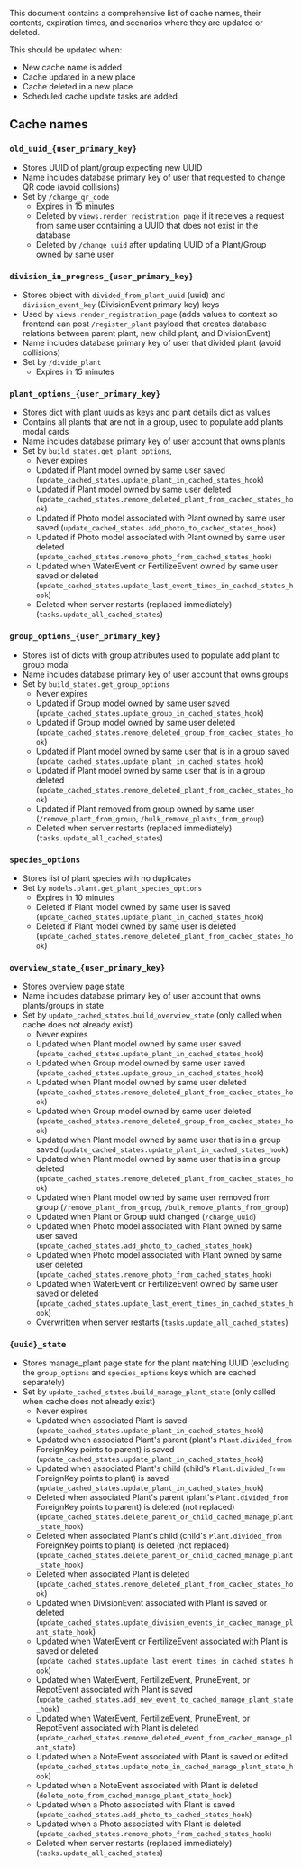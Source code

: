 This document contains a comprehensive list of cache names, their contents, expiration times, and scenarios where they are updated or deleted.

This should be updated when:
- New cache name is added
- Cache updated in a new place
- Cache deleted in a new place
- Scheduled cache update tasks are added

## Cache names

### `old_uuid_{user_primary_key}`
- Stores UUID of plant/group expecting new UUID
- Name includes database primary key of user that requested to change QR code (avoid collisions)
- Set by `/change_qr_code`
  * Expires in 15 minutes
  * Deleted by `views.render_registration_page` if it receives a request from same user containing a UUID that does not exist in the database
  * Deleted by `/change_uuid` after updating UUID of a Plant/Group owned by same user

### `division_in_progress_{user_primary_key}`
- Stores object with `divided_from_plant_uuid` (uuid) and `division_event_key` (DivisionEvent primary key) keys
- Used by `views.render_registration_page` (adds values to context so frontend can post `/register_plant` payload that creates database relations between parent plant, new child plant, and DivisionEvent)
- Name includes database primary key of user that divided plant (avoid collisions)
- Set by `/divide_plant`
  * Expires in 15 minutes

### `plant_options_{user_primary_key}`
- Stores dict with plant uuids as keys and plant details dict as values
- Contains all plants that are not in a group, used to populate add plants modal cards
- Name includes database primary key of user account that owns plants
- Set by `build_states.get_plant_options`,
  * Never expires
  * Updated if Plant model owned by same user saved (`update_cached_states.update_plant_in_cached_states_hook`)
  * Updated if Plant model owned by same user deleted (`update_cached_states.remove_deleted_plant_from_cached_states_hook`)
  * Updated if Photo model associated with Plant owned by same user saved (`update_cached_states.add_photo_to_cached_states_hook`)
  * Updated if Photo model associated with Plant owned by same user deleted (`update_cached_states.remove_photo_from_cached_states_hook`)
  * Updated when WaterEvent or FertilizeEvent owned by same user saved or deleted (`update_cached_states.update_last_event_times_in_cached_states_hook`)
  * Deleted when server restarts (replaced immediately) (`tasks.update_all_cached_states`)

### `group_options_{user_primary_key}`
- Stores list of dicts with group attributes used to populate add plant to group modal
- Name includes database primary key of user account that owns groups
- Set by `build_states.get_group_options`
  * Never expires
  * Updated if Group model owned by same user saved (`update_cached_states.update_group_in_cached_states_hook`)
  * Updated if Group model owned by same user deleted (`update_cached_states.remove_deleted_group_from_cached_states_hook`)
  * Updated if Plant model owned by same user that is in a group saved (`update_cached_states.update_plant_in_cached_states_hook`)
  * Updated if Plant model owned by same user that is in a group deleted (`update_cached_states.remove_deleted_plant_from_cached_states_hook`)
  * Updated if Plant removed from group owned by same user (`/remove_plant_from_group`, `/bulk_remove_plants_from_group`)
  * Deleted when server restarts (replaced immediately) (`tasks.update_all_cached_states`)

### `species_options`
- Stores list of plant species with no duplicates
- Set by `models.plant.get_plant_species_options`
  * Expires in 10 minutes
  * Deleted if Plant model owned by same user is saved (`update_cached_states.update_plant_in_cached_states_hook`)
  * Deleted if Plant model owned by same user is deleted (`update_cached_states.remove_deleted_plant_from_cached_states_hook`)

### `overview_state_{user_primary_key}`
- Stores overview page state
- Name includes database primary key of user account that owns plants/groups in state
- Set by `update_cached_states.build_overview_state` (only called when cache does not already exist)
  * Never expires
  * Updated when Plant model owned by same user saved (`update_cached_states.update_plant_in_cached_states_hook`)
  * Updated when Group model owned by same user saved (`update_cached_states.update_group_in_cached_states_hook`)
  * Updated when Plant model owned by same user deleted (`update_cached_states.remove_deleted_plant_from_cached_states_hook`)
  * Updated when Group model owned by same user deleted (`update_cached_states.remove_deleted_group_from_cached_states_hook`)
  * Updated when Plant model owned by same user that is in a group saved (`update_cached_states.update_plant_in_cached_states_hook`)
  * Updated when Plant model owned by same user that is in a group deleted (`update_cached_states.remove_deleted_plant_from_cached_states_hook`)
  * Updated when Plant model owned by same user removed from group (`/remove_plant_from_group`, `/bulk_remove_plants_from_group`)
  * Updated when Plant or Group uuid changed (`/change_uuid`)
  * Updated when Photo model associated with Plant owned by same user saved (`update_cached_states.add_photo_to_cached_states_hook`)
  * Updated when Photo model associated with Plant owned by same user deleted (`update_cached_states.remove_photo_from_cached_states_hook`)
  * Updated when WaterEvent or FertilizeEvent owned by same user saved or deleted (`update_cached_states.update_last_event_times_in_cached_states_hook`)
  * Overwritten when server restarts (`tasks.update_all_cached_states`)

### `{uuid}_state`
- Stores manage_plant page state for the plant matching UUID (excluding the `group_options` and `species_options` keys which are cached separately)
- Set by `update_cached_states.build_manage_plant_state` (only called when cache does not already exist)
  * Never expires
  * Updated when associated Plant is saved (`update_cached_states.update_plant_in_cached_states_hook`)
  * Updated when associated Plant's parent (plant's `Plant.divided_from` ForeignKey points to parent) is saved (`update_cached_states.update_plant_in_cached_states_hook`)
  * Updated when associated Plant's child (child's `Plant.divided_from` ForeignKey points to plant) is saved (`update_cached_states.update_plant_in_cached_states_hook`)
  * Deleted when associated Plant's parent (plant's `Plant.divided_from` ForeignKey points to parent) is deleted (not replaced) (`update_cached_states.delete_parent_or_child_cached_manage_plant_state_hook`)
  * Deleted when associated Plant's child (child's `Plant.divided_from` ForeignKey points to plant) is deleted (not replaced) (`update_cached_states.delete_parent_or_child_cached_manage_plant_state_hook`)
  * Deleted when associated Plant is deleted (`update_cached_states.remove_deleted_plant_from_cached_states_hook`)
  * Updated when DivisionEvent associated with Plant is saved or deleted (`update_cached_states.update_division_events_in_cached_manage_plant_state_hook`)
  * Updated when WaterEvent or FertilizeEvent associated with Plant is saved or deleted (`update_cached_states.update_last_event_times_in_cached_states_hook`)
  * Updated when WaterEvent, FertilizeEvent, PruneEvent, or RepotEvent associated with Plant is saved (`update_cached_states.add_new_event_to_cached_manage_plant_state_hook`)
  * Updated when WaterEvent, FertilizeEvent, PruneEvent, or RepotEvent associated with Plant is deleted (`update_cached_states.remove_deleted_event_from_cached_manage_plant_state`)
  * Updated when a NoteEvent associated with Plant is saved or edited (`update_cached_states.update_note_in_cached_manage_plant_state_hook`)
  * Updated when a NoteEvent associated with Plant is deleted (`delete_note_from_cached_manage_plant_state_hook`)
  * Updated when a Photo associated with Plant is saved (`update_cached_states.add_photo_to_cached_states_hook`)
  * Updated when a Photo associated with Plant is deleted (`update_cached_states.remove_photo_from_cached_states_hook`)
  * Deleted when server restarts (replaced immediately) (`tasks.update_all_cached_states`)
